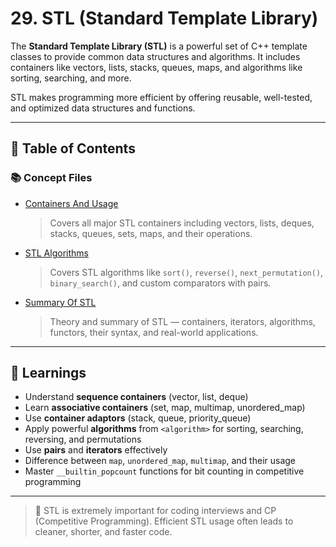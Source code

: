 # 29. STL (Standard Template Library)

The **Standard Template Library (STL)** is a powerful set of C++ template classes to provide common data structures and algorithms. It includes containers like vectors, lists, stacks, queues, maps, and algorithms like sorting, searching, and more.

STL makes programming more efficient by offering reusable, well-tested, and optimized data structures and functions.

---

## 📘 Table of Contents

### 📚 Concept Files

- [Containers And Usage](/29_STL/01.cpp)
  > Covers all major STL containers including vectors, lists, deques, stacks, queues, sets, maps, and their operations.

- [STL Algorithms](/29_STL/02.cpp)
  > Covers STL algorithms like `sort()`, `reverse()`, `next_permutation()`, `binary_search()`, and custom comparators with pairs.

- [Summary Of STL](/29_STL/STL.txt)
  > Theory and summary of STL — containers, iterators, algorithms, functors, their syntax, and real-world applications.

---

## 🧠 Learnings

- Understand **sequence containers** (vector, list, deque)
- Learn **associative containers** (set, map, multimap, unordered_map)
- Use **container adaptors** (stack, queue, priority_queue)
- Apply powerful **algorithms** from `<algorithm>` for sorting, searching, reversing, and permutations
- Use **pairs** and **iterators** effectively
- Difference between `map`, `unordered_map`, `multimap`, and their usage
- Master `__builtin_popcount` functions for bit counting in competitive programming

---

> 🚀 STL is extremely important for coding interviews and CP (Competitive Programming). Efficient STL usage often leads to cleaner, shorter, and faster code.
